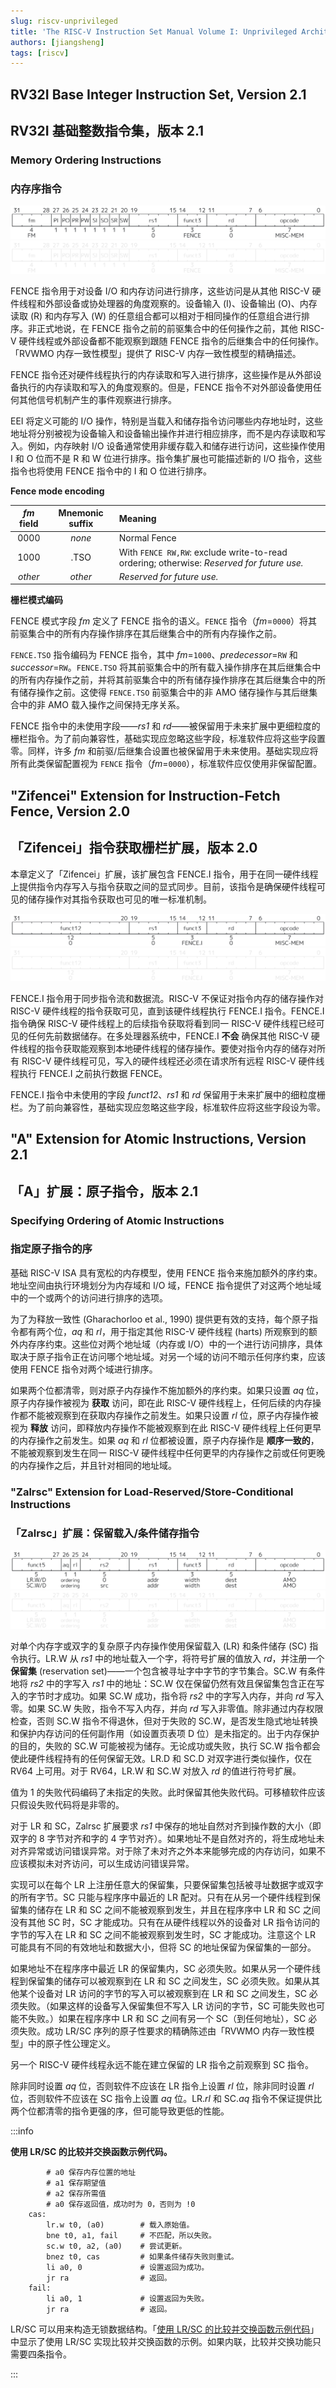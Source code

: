 ```yaml
---
slug: riscv-unprivileged
title: 'The RISC-V Instruction Set Manual Volume I: Unprivileged Architecture'
authors: [jiangsheng]
tags: [riscv]
---
```


<!-- truncate -->

## RV32I Base Integer Instruction Set, Version 2.1

## RV32I 基础整数指令集，版本 2.1

### Memory Ordering Instructions

### 内存序指令

![mem-order.svg](_assets/svg/light/mem-order.svg#gh-light-mode-only)
![mem-order.svg](_assets/svg/dark/mem-order.svg#gh-dark-mode-only)

FENCE 指令用于对设备 I/O 和内存访问进行排序，这些访问是从其他 RISC-V 硬件线程和外部设备或协处理器的角度观察的。设备输入 (I)、设备输出 (O)、内存读取 \(R) 和内存写入 (W) 的任意组合都可以相对于相同操作的任意组合进行排序。非正式地说，在 FENCE 指令之前的前驱集合中的任何操作之前，其他 RISC-V 硬件线程或外部设备都不能观察到跟随 FENCE 指令的后继集合中的任何操作。「RVWMO 内存一致性模型」提供了 RISC-V 内存一致性模型的精确描述。

FENCE 指令还对硬件线程执行的内存读取和写入进行排序，这些操作是从外部设备执行的内存读取和写入的角度观察的。但是，FENCE 指令不对外部设备使用任何其他信号机制产生的事件观察进行排序。

EEI 将定义可能的 I/O 操作，特别是当载入和储存指令访问哪些内存地址时，这些地址将分别被视为设备输入和设备输出操作并进行相应排序，而不是内存读取和写入。例如，内存映射 I/O 设备通常使用非缓存载入和储存进行访问，这些操作使用 I 和 O 位而不是 R 和 W 位进行排序。指令集扩展也可能描述新的 I/O 指令，这些指令也将使用 FENCE 指令中的 I 和 O 位进行排序。

**Fence mode encoding**

| _fm_ field | Mnemonic suffix | Meaning                                                                                   |
|:----------:|:---------------:|:------------------------------------------------------------------------------------------|
|    0000    |     _none_      | Normal Fence                                                                              |
|    1000    |      .TSO       | With `FENCE RW,RW`: exclude write-to-read ordering; otherwise: _Reserved for future use._ |
|  _other_   |     _other_     | _Reserved for future use._                                                                |

**栅栏模式编码**

FENCE 模式字段 _fm_ 定义了 FENCE 指令的语义。`FENCE` 指令（_fm_=`0000`）将其前驱集合中的所有内存操作排序在其后继集合中的所有内存操作之前。

`FENCE.TSO` 指令编码为 FENCE 指令，其中 _fm_=`1000`、_predecessor_=`RW` 和 _successor_=`RW`。`FENCE.TSO` 将其前驱集合中的所有载入操作排序在其后继集合中的所有内存操作之前，并将其前驱集合中的所有储存操作排序在其后继集合中的所有储存操作之前。这使得 `FENCE.TSO` 前驱集合中的非 AMO 储存操作与其后继集合中的非 AMO 载入操作之间保持无序关系。

FENCE 指令中的未使用字段——_rs1_ 和 _rd_——被保留用于未来扩展中更细粒度的栅栏指令。为了前向兼容性，基础实现应忽略这些字段，标准软件应将这些字段置零。同样，许多 _fm_ 和前驱/后继集合设置也被保留用于未来使用。基础实现应将所有此类保留配置视为 `FENCE` 指令（_fm_=`0000`），标准软件应仅使用非保留配置。

## "Zifencei" Extension for Instruction-Fetch Fence, Version 2.0

## 「Zifencei」指令获取栅栏扩展，版本 2.0

本章定义了「Zifencei」扩展，该扩展包含 FENCE.I 指令，用于在同一硬件线程上提供指令内存写入与指令获取之间的显式同步。目前，该指令是确保硬件线程可见的储存操作对其指令获取也可见的唯一标准机制。

![zifencei-ff.svg](_assets/svg/light/zifencei-ff.svg#gh-light-mode-only)
![zifencei-ff.svg](_assets/svg/dark/zifencei-ff.svg#gh-dark-mode-only)

FENCE.I 指令用于同步指令流和数据流。RISC-V 不保证对指令内存的储存操作对 RISC-V 硬件线程的指令获取可见，直到该硬件线程执行 FENCE.I 指令。FENCE.I 指令确保 RISC-V 硬件线程上的后续指令获取将看到同一 RISC-V 硬件线程已经可见的任何先前数据储存。在多处理器系统中，FENCE.I **不会** 确保其他 RISC-V 硬件线程的指令获取能观察到本地硬件线程的储存操作。要使对指令内存的储存对所有 RISC-V 硬件线程可见，写入的硬件线程还必须在请求所有远程 RISC-V 硬件线程执行 FENCE.I 之前执行数据 FENCE。

FENCE.I 指令中未使用的字段 _funct12_、_rs1_ 和 _rd_ 保留用于未来扩展中的细粒度栅栏。为了前向兼容性，基础实现应忽略这些字段，标准软件应将这些字段设为零。

## "A" Extension for Atomic Instructions, Version 2.1

## 「A」扩展：原子指令，版本 2.1

### Specifying Ordering of Atomic Instructions

### 指定原子指令的序

基础 RISC-V ISA 具有宽松的内存模型，使用 FENCE 指令来施加额外的序约束。地址空间由执行环境划分为内存域和 I/O 域，FENCE 指令提供了对这两个地址域中的一个或两个的访问进行排序的选项。

为了为释放一致性 (Gharachorloo et al., 1990) 提供更有效的支持，每个原子指令都有两个位，_aq_ 和 _rl_，用于指定其他 RISC-V 硬件线程 (harts) 所观察到的额外内存序约束。这些位对两个地址域（内存或 I/O）中的一个进行访问排序，具体取决于原子指令正在访问哪个地址域。对另一个域的访问不暗示任何序约束，应该使用 FENCE 指令对两个域进行排序。

如果两个位都清零，则对原子内存操作不施加额外的序约束。如果只设置 _aq_ 位，原子内存操作被视为 **获取** 访问，即在此 RISC-V 硬件线程上，任何后续的内存操作都不能被观察到在获取内存操作之前发生。如果只设置 _rl_ 位，原子内存操作被视为 **释放** 访问，即释放内存操作不能被观察到在此 RISC-V 硬件线程上任何更早的内存操作之前发生。如果 _aq_ 和 _rl_ 位都被设置，原子内存操作是 **顺序一致的**，不能被观察到发生在同一 RISC-V 硬件线程中任何更早的内存操作之前或任何更晚的内存操作之后，并且针对相同的地址域。

### "Zalrsc" Extension for Load-Reserved/Store-Conditional Instructions

### 「Zalrsc」扩展：保留载入/条件储存指令

![load-reserve-st-conditional.svg](_assets/svg/light/load-reserve-st-conditional.svg#gh-light-mode-only)
![load-reserve-st-conditional.svg](_assets/svg/dark/load-reserve-st-conditional.svg#gh-dark-mode-only)

对单个内存字或双字的复杂原子内存操作使用保留载入 (LR) 和条件储存 (SC) 指令执行。LR.W 从 _rs1_ 中的地址载入一个字，将符号扩展的值放入 _rd_，并注册一个 **保留集** (reservation set)——一个包含被寻址字中字节的字节集合。SC.W 有条件地将 _rs2_ 中的字写入 _rs1_ 中的地址：SC.W 仅在保留仍然有效且保留集包含正在写入的字节时才成功。如果 SC.W 成功，指令将 _rs2_ 中的字写入内存，并向 _rd_ 写入零。如果 SC.W 失败，指令不写入内存，并向 _rd_ 写入非零值。除非通过内存权限检查，否则 SC.W 指令不得退休，但对于失败的 SC.W，是否发生隐式地址转换和保护内存访问的任何副作用（如设置页表项 D 位）是未指定的。出于内存保护的目的，失败的 SC.W 可能被视为储存。无论成功或失败，执行 SC.W 指令都会使此硬件线程持有的任何保留无效。LR.D 和 SC.D 对双字进行类似操作，仅在 RV64 上可用。对于 RV64，LR.W 和 SC.W 对放入 _rd_ 的值进行符号扩展。

值为 1 的失败代码编码了未指定的失败。此时保留其他失败代码。可移植软件应该只假设失败代码将是非零的。

对于 LR 和 SC，Zalrsc 扩展要求 _rs1_ 中保存的地址自然对齐到操作数的大小（即双字的 8 字节对齐和字的 4 字节对齐）。如果地址不是自然对齐的，将生成地址未对齐异常或访问错误异常。对于除了未对齐之外本来能够完成的内存访问，如果不应该模拟未对齐访问，可以生成访问错误异常。

实现可以在每个 LR 上注册任意大的保留集，只要保留集包括被寻址数据字或双字的所有字节。SC 只能与程序序中最近的 LR 配对。只有在从另一个硬件线程到保留集的储存在 LR 和 SC 之间不能被观察到发生，并且在程序序中 LR 和 SC 之间没有其他 SC 时，SC 才能成功。只有在从硬件线程以外的设备对 LR 指令访问的字节的写入在 LR 和 SC 之间不能被观察到发生时，SC 才能成功。注意这个 LR 可能具有不同的有效地址和数据大小，但将 SC 的地址保留为保留集的一部分。

如果地址不在程序序中最近 LR 的保留集内，SC 必须失败。如果从另一个硬件线程到保留集的储存可以被观察到在 LR 和 SC 之间发生，SC 必须失败。如果从其他某个设备对 LR 访问的字节的写入可以被观察到在 LR 和 SC 之间发生，SC 必须失败。（如果这样的设备写入保留集但不写入 LR 访问的字节，SC 可能失败也可能不失败。）如果在程序序中 LR 和 SC 之间有另一个 SC（到任何地址），SC 必须失败。成功 LR/SC 序列的原子性要求的精确陈述由「RVWMO 内存一致性模型」中的原子性公理定义。

另一个 RISC-V 硬件线程永远不能在建立保留的 LR 指令之前观察到 SC 指令。

除非同时设置 _aq_ 位，否则软件不应该在 LR 指令上设置 _rl_ 位，除非同时设置 _rl_ 位，否则软件不应该在 SC 指令上设置 _aq_ 位。LR._rl_ 和 SC._aq_ 指令不保证提供比两个位都清零的指令更强的序，但可能导致更低的性能。

:::info

<a name="cas"></a>**使用 LR/SC 的比较并交换函数示例代码。**

```riscv
        # a0 保存内存位置的地址
        # a1 保存期望值
        # a2 保存所需值
        # a0 保存返回值，成功时为 0，否则为 !0
    cas:
        lr.w t0, (a0)        # 载入原始值。
        bne t0, a1, fail     # 不匹配，所以失败。
        sc.w t0, a2, (a0)    # 尝试更新。
        bnez t0, cas         # 如果条件储存失败则重试。
        li a0, 0             # 设置返回为成功。
        jr ra                # 返回。
    fail:
        li a0, 1             # 设置返回为失败。
        jr ra                # 返回。
```

LR/SC 可以用来构造无锁数据结构。「[使用 LR/SC 的比较并交换函数示例代码](#cas)」中显示了使用 LR/SC 实现比较并交换函数的示例。如果内联，比较并交换功能只需要四条指令。

:::
